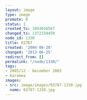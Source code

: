 ```yaml
---
layout: image
type: image
promote: 0
status: 1
created_ts: 1093016567
changed_ts: 1372159459
node_id: 1330
title: 03787
created: '2004-08-20'
changed: '2013-06-25'
redirect_from: []
permalink: "/node/1330/"
tags:
- 2003/12 - December 2003
- Karamea
images:
- src: image/images/03787-1330.jpg
  name: 03787-1330.jpg
---
```


